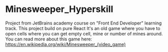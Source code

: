 # Minesweeper_Hyperskill
Project from JetBrains academy course on "Front End Developer" learning track.
This project build on pure React
It's an old game where you have to open cells where you can get empty cell, mine or number of mines around.
You can read more about this game here: https://en.wikipedia.org/wiki/Minesweeper_(video_game)
